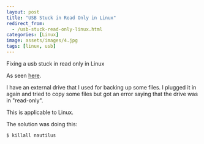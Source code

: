 ```yaml
---
layout: post
title: "USB Stuck in Read Only in Linux"
redirect_from:
  - /usb-stuck-read-only-linux.html
categories: [Linux]
image: assets/images/4.jpg
tags: [linux, usb]
---
```


Fixing a usb stuck in read only in Linux

As seen <a href="https://askubuntu.com/questions/563764/usb-devices-showing-as-read-only" target="_blank">here</a>.

I have an external drive that I used for backing up some files. I plugged it in again and tried to copy some files but got an error saying that the drive was in "read-only".

This is applicable to Linux.

The solution was doing this:

    $ killall nautilus
